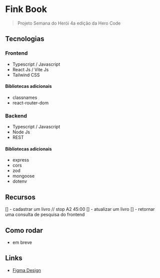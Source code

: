 # Fink Book

> Projeto Semana do Herói 4a edição da Hero Code

## Tecnologias

### Frontend

- Typescript / Javascript
- React Js / Vite Js
- Tailwind CSS

#### Bibliotecas adicionais

- classnames
- react-router-dom

### Backend

- Typescript / Javascript
- Node Js
- REST

#### Bibliotecas adicionais

- express
- cors
- zod
- mongoose
- dotenv

## Recursos

[] - cadastrar um livro // stop A2 45:00
[] - atualizar um livro
[] - retornar uma consulta de pesquisa do frontend

## Como rodar

- em breve

## Links

- [Figma Design](<https://www.figma.com/design/7GAqfEmKoCttFy00mVSB23/FindBook-(Copy)?node-id=0-1&t=wurF1ytvX5x2ZSPI-0>)
